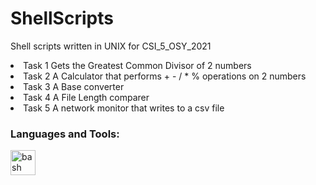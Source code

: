 # ShellScripts
Shell scripts written in UNIX for CSI_5_OSY_2021

<li>Task 1 Gets the Greatest Common Divisor of 2 numbers</li>
<li>Task 2 A Calculator that performs + - / * % operations on 2 numbers</li>
<li>Task 3 A Base converter</li>
<li>Task 4 A File Length comparer</li>
<li>Task 5 A network monitor that writes to a csv file</li>

<h3 align="left">Languages and Tools:</h3>
<p align="left"> <a href="https://www.gnu.org/software/bash/" target="_blank"> <img src="https://www.vectorlogo.zone/logos/gnu_bash/gnu_bash-icon.svg" alt="bash" width="40" height="40"/> </a> </p>
